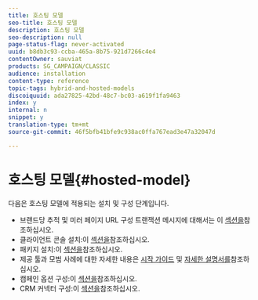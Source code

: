 ```yaml
---
title: 호스팅 모델
seo-title: 호스팅 모델
description: 호스팅 모델
seo-description: null
page-status-flag: never-activated
uuid: b8db3c93-ccba-465a-8b75-921d7266c4e4
contentOwner: sauviat
products: SG_CAMPAIGN/CLASSIC
audience: installation
content-type: reference
topic-tags: hybrid-and-hosted-models
discoiquuid: ada27825-42bd-48c7-bc03-a619f1fa9463
index: y
internal: n
snippet: y
translation-type: tm+mt
source-git-commit: 46f5bfb41bfe9c938ac0ffa767ead3e47a32047d

---
```



# 호스팅 모델{#hosted-model}

다음은 호스팅 모델에 적용되는 설치 및 구성 단계입니다.

* 브랜드당 추적 및 미러 페이지 URL 구성 트랜잭션 메시지에 대해서는 이 [섹션을](../../message-center/using/configuring-multibranding.md)참조하십시오.
* 클라이언트 콘솔 설치:이 [섹션을](../../installation/using/installing-the-client-console.md)참조하십시오.
* 패키지 설치:이 [섹션을](../../installation/using/installing-campaign-standard-packages.md)참조하십시오.
* 제공 툴과 모범 사례에 대한 자세한 내용은 [시작 가이드](https://docs.campaign.adobe.com/doc/AC/getting_started/EN/deliverability.html) 및 [자세한 설명서를](../../delivery/using/about-deliverability.md)참조하십시오.
* 캠페인 옵션 구성:이 [섹션을](../../installation/using/configuring-campaign-options.md)참조하십시오.
* CRM 커넥터 구성:이 [섹션을](../../platform/using/crm-connectors.md)참조하십시오.

